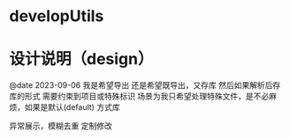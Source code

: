 # developUtils
# 设计说明（design）

@date 2023-09-06
我是希望导出  还是希望既导出，又存库 然后如果解析后存库的形式 需要约束到项目或特殊标识
场景为我只希望处理特殊文件，是不必麻烦，如果是默认(default) 方式库  

异常展示，模糊去重 定制修改


